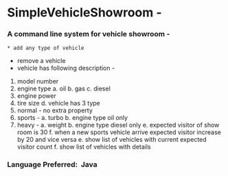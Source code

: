 # SimpleVehicleShowroom -
### A command line system for vehicle showroom -
	* add any type of vehicle
* remove a vehicle
* vehicle has following description -
1. model number
2. engine type
a. oil
b. gas
c. diesel
3. engine power
4. tire size
d. vehicle has 3 type
1. normal - no extra property
2. sports -
a. turbo
b. engine type oil only
3. heavy -
a. weight
b. engine type diesel only
e. expected visitor of show room is 30
f. when a new sports vehicle arrive expected visitor increase by 20 and vice
versa
e. show list of vehicles with current expected visitor count
f. show list of vehicles with details

### Language Preferred: ​ Java
